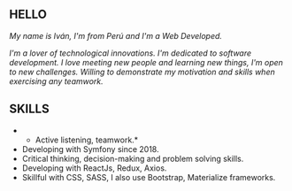  ## HELLO 

*My name is Iván, I'm from Perú and I'm a Web Developed.*

*I'm a lover of technological innovations. I'm dedicated to software development.*
*I love meeting new people and learning new things, I'm open to new challenges. Willing to demonstrate my motivation and skills when exercising any teamwork.*

 ## SKILLS 

- * Active listening, teamwork.*
- Developing with Symfony since 2018.
- Critical thinking, decision-making and problem solving skills.
- Developing with ReactJs, Redux, Axios.
- Skillful with CSS, SASS, I also use Bootstrap, Materialize frameworks. 




